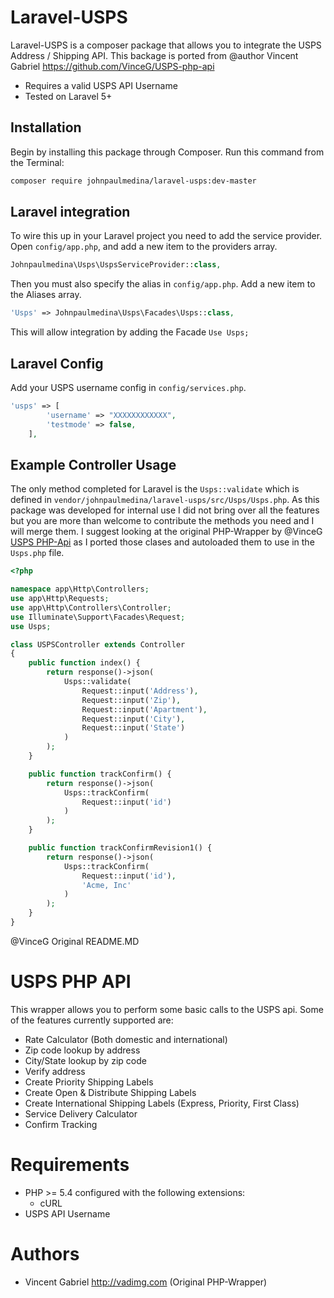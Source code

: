 # Laravel-USPS

Laravel-USPS is a composer package that allows you to integrate the USPS Address / Shipping API. This backage is ported from @author Vincent Gabriel https://github.com/VinceG/USPS-php-api

  - Requires a valid USPS API Username
  - Tested on Laravel 5+

## Installation

Begin by installing this package through Composer. Run this command from the Terminal:

```bash
composer require johnpaulmedina/laravel-usps:dev-master
```
## Laravel integration

To wire this up in your Laravel project you need to add the service provider.
Open `config/app.php`, and add a new item to the providers array.

```php
Johnpaulmedina\Usps\UspsServiceProvider::class,
```
Then you must also specify the alias in `config/app.php`. Add a new item to the Aliases array.

```php
'Usps' => Johnpaulmedina\Usps\Facades\Usps::class,
```
This will allow integration by adding the Facade `Use Usps;` 

## Laravel Config
Add your USPS username config in `config/services.php`. 

```php
'usps' => [
		'username' => "XXXXXXXXXXXX",
		'testmode' => false,
	],
```

## Example Controller Usage
The only method completed for Laravel is the `Usps::validate` which is defined in `vendor/johnpaulmedina/laravel-usps/src/Usps/Usps.php`. As this package was developed for internal use I did not bring over all the features but you are more than welcome to contribute the methods you need and I will merge them. I suggest looking at the original PHP-Wrapper by @VinceG [USPS PHP-Api](https://github.com/VinceG/USPS-php-api "USPS PHP-Api by VinceG") as I ported those clases and autoloaded them to use in the `Usps.php` file.
```php
<?php

namespace app\Http\Controllers;
use app\Http\Requests;
use app\Http\Controllers\Controller;
use Illuminate\Support\Facades\Request;
use Usps;

class USPSController extends Controller
{
    public function index() {
        return response()->json(
            Usps::validate( 
                Request::input('Address'), 
                Request::input('Zip'), 
                Request::input('Apartment'), 
                Request::input('City'), 
                Request::input('State')
            )
        );
    }

    public function trackConfirm() {
        return response()->json(
            Usps::trackConfirm( 
                Request::input('id')
            )
        );
    }

    public function trackConfirmRevision1() {
        return response()->json(
            Usps::trackConfirm( 
                Request::input('id'),
                'Acme, Inc'
            )
        );
    }
}
```

@VinceG Original README.MD

USPS PHP API
===========

This wrapper allows you to perform some basic calls to the USPS api. Some of the features currently supported are:

- Rate Calculator (Both domestic and international)
- Zip code lookup by address
- City/State lookup by zip code
- Verify address
- Create Priority Shipping Labels
- Create Open & Distribute Shipping Labels
- Create International Shipping Labels (Express, Priority, First Class)
- Service Delivery Calculator
- Confirm Tracking

Requirements
============

- PHP >= 5.4 configured with the following extensions:
  - cURL
- USPS API Username


Authors
=======
- Vincent Gabriel <http://vadimg.com> (Original PHP-Wrapper)

